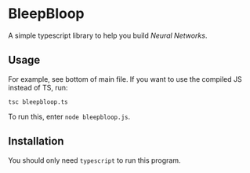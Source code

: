 # BleepBloop

A simple typescript library to help you build _Neural Networks_.

## Usage

For example, see bottom of main file. If you want to use the compiled JS instead of TS, run:

    tsc bleepbloop.ts
    
To run this, enter `node bleepbloop.js`.

## Installation

You should only need `typescript` to run this program.
